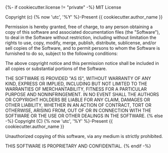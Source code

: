 {%- if cookiecutter.license != "private" -%}
MIT License

Copyright (c) {% now 'utc', '%Y' %}-Present {{ cookiecutter.author_name }}

Permission is hereby granted, free of charge, to any person obtaining a copy of
this software and associated documentation files (the "Software"), to deal in
the Software without restriction, including without limitation the rights to
use, copy, modify, merge, publish, distribute, sublicense, and/or sell copies of
the Software, and to permit persons to whom the Software is furnished to do so,
subject to the following conditions:

The above copyright notice and this permission notice shall be included in all
copies or substantial portions of the Software.

THE SOFTWARE IS PROVIDED "AS IS", WITHOUT WARRANTY OF ANY KIND, EXPRESS OR
IMPLIED, INCLUDING BUT NOT LIMITED TO THE WARRANTIES OF MERCHANTABILITY, FITNESS
FOR A PARTICULAR PURPOSE AND NONINFRINGEMENT. IN NO EVENT SHALL THE AUTHORS OR
COPYRIGHT HOLDERS BE LIABLE FOR ANY CLAIM, DAMAGES OR OTHER LIABILITY, WHETHER
IN AN ACTION OF CONTRACT, TORT OR OTHERWISE, ARISING FROM, OUT OF OR IN
CONNECTION WITH THE SOFTWARE OR THE USE OR OTHER DEALINGS IN THE SOFTWARE.
{% else -%}
Copyright (C) {% now 'utc', '%Y' %}-Present {{ cookiecutter.author_name }}

Unauthorized copying of this software, via any medium is strictly prohibited.

THIS SOFTWARE IS PROPRIETARY AND CONFIDENTIAL.
{% endif -%}
